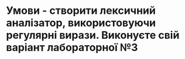 # Умови - створити лексичний аналізатор, використовуючи регулярні вирази. Виконуєте свій варіант лабораторної №3

